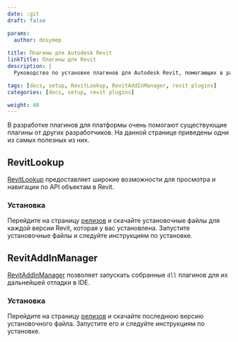 ```yaml
---
date: :git
draft: false

params:
  author: dosymep
  
title: Плагины для Autodesk Revit
linkTitle: Плагины для Revit
description: |
  Руководство по установке плагинов для Autodesk Revit, помогающих в разработке на платформе.

tags: [docs, setup, RevitLookup, RevitAddInManager, revit plugins]
categories: [docs, setup, revit plugins]

weight: 40
---
```


В разработке плагинов для платформы очень помогают существующие плагины от других разработчиков.
На данной странице приведены одни из самых полезных из них.

## RevitLookup

[RevitLookup](https://github.com/jeremytammik/RevitLookup) предоставляет широкие возможности для просмотра и навигации по API объектам в Revit.

### Установка

Перейдите на страницу [релизов](https://github.com/jeremytammik/RevitLookup/releases) и скачайте установочные файлы для каждой версии Revit, которая у вас установлена.
Запустите установочные файлы и следуйте инструкциям по установке.

## RevitAddInManager

[RevitAddInManager](https://github.com/chuongmep/RevitAddInManager) позволяет запускать собранные `dll` плагинов для их дальнейшей отладки в IDE.

### Установка

Перейдите на страницу [релизов](https://github.com/chuongmep/RevitAddInManager/releases) и скачайте последнюю версию установочного файла.
Запустите его и следуйте инструкциям по установке.
